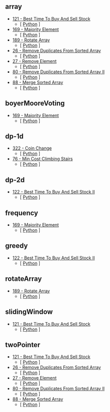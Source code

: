 ## array
- [121 - Best Time To Buy And Sell Stock](https://leetcode.com/problems/best-time-to-buy-and-sell-stock)
    - [ [Python](<121 - Best Time To Buy And Sell Stock/solution.py>) ]
- [169 - Majority Element](https://leetcode.com/problems/majority-element)
    - [ [Python](<169 - Majority Element/solution.py>) ]
- [189 - Rotate Array](https://leetcode.com/problems/rotate-array)
    - [ [Python](<189 - Rotate Array/solution.py>) ]
- [26 - Remove Duplicates From Sorted Array](https://leetcode.com/problems/remove-duplicates-from-sorted-array)
    - [ [Python](<26 - Remove Duplicates From Sorted Array/solution.py>) ]
- [27 - Remove Element](https://leetcode.com/problems/remove-element)
    - [ [Python](<27 - Remove Element/solution.py>) ]
- [80 - Remove Duplicates From Sorted Array II](https://leetcode.com/problems/remove-duplicates-from-sorted-array-ii)
    - [ [Python](<80 - Remove Duplicates From Sorted Array II/solution.py>) ]
- [88 - Merge Sorted Array](https://leetcode.com/problems/merge-sorted-array)
    - [ [Python](<88 - Merge Sorted Array/solution.py>) ]
## boyerMooreVoting
- [169 - Majority Element](https://leetcode.com/problems/majority-element)
    - [ [Python](<169 - Majority Element/solution.py>) ]
## dp-1d
- [322 - Coin Change](https://leetcode.com/problems/coin-change)
    - [ [Python](<322 - Coin Change/solution.py>) ]
- [76 - Min Cost Climbing Stairs](https://leetcode.com/problems/min-cost-climbing-stairs)
    - [ [Python](<76 - Min Cost Climbing Stairs/solution.py>) ]
## dp-2d
- [122 - Best Time To Buy And Sell Stock II](https://leetcode.com/problems/best-time-to-buy-and-sell-stock-ii)
    - [ [Python](<122 - Best Time To Buy And Sell Stock II/solution.py>) ]
## frequency
- [169 - Majority Element](https://leetcode.com/problems/majority-element)
    - [ [Python](<169 - Majority Element/solution.py>) ]
## greedy
- [122 - Best Time To Buy And Sell Stock II](https://leetcode.com/problems/best-time-to-buy-and-sell-stock-ii)
    - [ [Python](<122 - Best Time To Buy And Sell Stock II/solution.py>) ]
## rotateArray
- [189 - Rotate Array](https://leetcode.com/problems/rotate-array)
    - [ [Python](<189 - Rotate Array/solution.py>) ]
## slidingWindow
- [121 - Best Time To Buy And Sell Stock](https://leetcode.com/problems/best-time-to-buy-and-sell-stock)
    - [ [Python](<121 - Best Time To Buy And Sell Stock/solution.py>) ]
## twoPointer
- [121 - Best Time To Buy And Sell Stock](https://leetcode.com/problems/best-time-to-buy-and-sell-stock)
    - [ [Python](<121 - Best Time To Buy And Sell Stock/solution.py>) ]
- [26 - Remove Duplicates From Sorted Array](https://leetcode.com/problems/remove-duplicates-from-sorted-array)
    - [ [Python](<26 - Remove Duplicates From Sorted Array/solution.py>) ]
- [27 - Remove Element](https://leetcode.com/problems/remove-element)
    - [ [Python](<27 - Remove Element/solution.py>) ]
- [80 - Remove Duplicates From Sorted Array II](https://leetcode.com/problems/remove-duplicates-from-sorted-array-ii)
    - [ [Python](<80 - Remove Duplicates From Sorted Array II/solution.py>) ]
- [88 - Merge Sorted Array](https://leetcode.com/problems/merge-sorted-array)
    - [ [Python](<88 - Merge Sorted Array/solution.py>) ]
